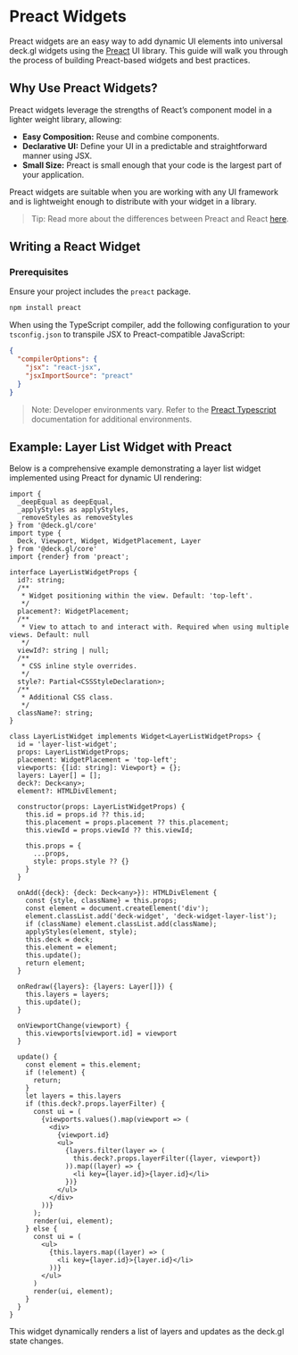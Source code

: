 # Preact Widgets

Preact widgets are an easy way to add dynamic UI elements into universal deck.gl widgets using the [Preact](https://preactjs.com/) UI library. This guide will walk you through the process of building Preact-based widgets and best practices.

## Why Use Preact Widgets?

Preact widgets leverage the strengths of React’s component model in a lighter weight library, allowing:

 - **Easy Composition:** Reuse and combine components.
 - **Declarative UI:** Define your UI in a predictable and straightforward manner using JSX.
 - **Small Size:** Preact is small enough that your code is the largest part of your application.

Preact widgets are suitable when you are working with any UI framework and is lightweight enough to distribute with your widget in a library.

> Tip: Read more about the differences between Preact and React [here](https://preactjs.com/guide/v10/differences-to-react/).

## Writing a React Widget

### Prerequisites

Ensure your project includes the `preact` package.

```sh
npm install preact
```

When using the TypeScript compiler, add the following configuration to your `tsconfig.json` to transpile JSX to Preact-compatible JavaScript:

```json
{
  "compilerOptions": {
    "jsx": "react-jsx",
    "jsxImportSource": "preact"
  }
}
```

> Note: Developer environments vary. Refer to the [Preact Typescript](https://preactjs.com/guide/v10/typescript) documentation for additional environments.

## Example: Layer List Widget with Preact

Below is a comprehensive example demonstrating a layer list widget implemented using Preact for dynamic UI rendering:

```tsx
import {
  _deepEqual as deepEqual,
  _applyStyles as applyStyles,
  _removeStyles as removeStyles
} from '@deck.gl/core'
import type {
  Deck, Viewport, Widget, WidgetPlacement, Layer
} from '@deck.gl/core'
import {render} from 'preact';

interface LayerListWidgetProps {
  id?: string;
  /**
   * Widget positioning within the view. Default: 'top-left'.
   */
  placement?: WidgetPlacement;
  /**
   * View to attach to and interact with. Required when using multiple views. Default: null
   */
  viewId?: string | null;
  /**
   * CSS inline style overrides.
   */
  style?: Partial<CSSStyleDeclaration>;
  /**
   * Additional CSS class.
   */
  className?: string;
}

class LayerListWidget implements Widget<LayerListWidgetProps> {
  id = 'layer-list-widget';
  props: LayerListWidgetProps;
  placement: WidgetPlacement = 'top-left';
  viewports: {[id: string]: Viewport} = {};
  layers: Layer[] = [];
  deck?: Deck<any>;
  element?: HTMLDivElement;

  constructor(props: LayerListWidgetProps) {
    this.id = props.id ?? this.id;
    this.placement = props.placement ?? this.placement;
    this.viewId = props.viewId ?? this.viewId;

    this.props = { 
      ...props,
      style: props.style ?? {}
    }
  }

  onAdd({deck}: {deck: Deck<any>}): HTMLDivElement {
    const {style, className} = this.props;
    const element = document.createElement('div');
    element.classList.add('deck-widget', 'deck-widget-layer-list');
    if (className) element.classList.add(className);
    applyStyles(element, style);
    this.deck = deck;
    this.element = element;
    this.update();
    return element;
  }

  onRedraw({layers}: {layers: Layer[]}) {
    this.layers = layers;
    this.update();
  }

  onViewportChange(viewport) {
    this.viewports[viewport.id] = viewport
  }

  update() {
    const element = this.element;
    if (!element) {
      return;
    }
    let layers = this.layers
    if (this.deck?.props.layerFilter) {
      const ui = (
        {viewports.values().map(viewport => (
          <div>
            {viewport.id}
            <ul>
              {layers.filter(layer => (
                this.deck?.props.layerFilter({layer, viewport})
              )).map((layer) => {
                <li key={layer.id}>{layer.id}</li>
              })}
            </ul>
          </div>
        ))}
      );
      render(ui, element);
    } else {
      const ui = (
        <ul>
          {this.layers.map((layer) => (
            <li key={layer.id}>{layer.id}</li>
          ))}
        </ul>
      )
      render(ui, element);
    }
  }
}
```

This widget dynamically renders a list of layers and updates as the deck.gl state changes.
